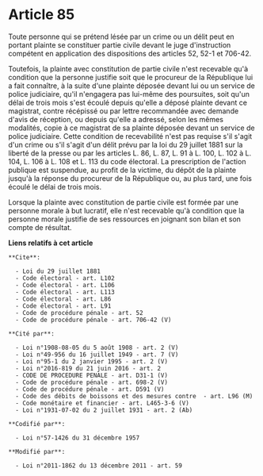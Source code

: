 # Article 85

Toute personne qui se prétend lésée par un crime ou un délit peut en portant plainte se constituer partie civile devant le
juge d'instruction compétent en application des dispositions des articles 52, 52-1 et 706-42. 

Toutefois, la plainte avec constitution de partie civile n'est recevable qu'à condition que la personne justifie soit que le
procureur de la République lui a fait connaître, à la suite d'une plainte déposée devant lui ou un service de police
judiciaire, qu'il n'engagera pas lui-même des poursuites, soit qu'un délai de trois mois s'est écoulé depuis qu'elle a déposé
plainte devant ce magistrat, contre récépissé ou par lettre recommandée avec demande d'avis de réception, ou depuis qu'elle a
adressé, selon les mêmes modalités, copie à ce magistrat de sa plainte déposée devant un service de police judiciaire. Cette
condition de recevabilité n'est pas requise s'il s'agit d'un crime ou s'il s'agit d'un délit prévu par la loi du 29 juillet
1881 sur la liberté de la presse ou par les articles L. 86, L. 87, L. 91 à L. 100, L. 102 à L. 104, L. 106 à L. 108 et L. 113
du code électoral. La prescription de l'action publique est suspendue, au profit de la victime, du dépôt de la plainte
jusqu'à la réponse du procureur de la République ou, au plus tard, une fois écoulé le délai de trois mois. 

Lorsque la plainte avec constitution de partie civile est formée par une personne morale à but lucratif, elle n'est recevable
qu'à condition que la personne morale justifie de ses ressources en joignant son bilan et son compte de résultat.

**Liens relatifs à cet article**

	**Cite**:

	  - Loi du 29 juillet 1881
	  - Code électoral - art. L102
	  - Code électoral - art. L106
	  - Code électoral - art. L113
	  - Code électoral - art. L86
	  - Code électoral - art. L91
	  - Code de procédure pénale - art. 52
	  - Code de procédure pénale - art. 706-42 (V)

	**Cité par**:

	  - Loi n°1908-08-05 du 5 août 1908 - art. 2 (V)
	  - Loi n°49-956 du 16 juillet 1949 - art. 7 (V)
	  - Loi n°95-1 du 2 janvier 1995 - art. 2 (V)
	  - Loi n°2016-819 du 21 juin 2016 - art. 2
	  - CODE DE PROCEDURE PENALE - art. D31-1 (V)
	  - Code de procédure pénale - art. 698-2 (V)
	  - Code de procédure pénale - art. D591 (V)
	  - Code des débits de boissons et des mesures contre  - art. L96 (M)
	  - Code monétaire et financier - art. L465-3-6 (V)
	  - Loi n°1931-07-02 du 2 juillet 1931 - art. 2 (Ab)

	**Codifié par**:

	  - Loi n°57-1426 du 31 décembre 1957

	**Modifié par**:

	  - Loi n°2011-1862 du 13 décembre 2011 - art. 59
